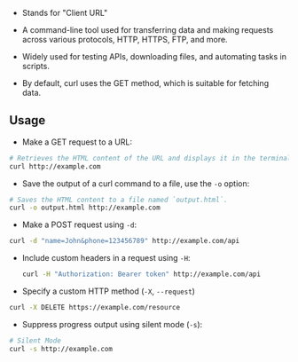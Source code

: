 - Stands for "Client URL" 
- A command-line tool used for transferring data and making requests across various protocols, HTTP, HTTPS, FTP, and more. 
- Widely used for testing APIs, downloading files, and automating tasks in scripts.

- By default, curl uses the GET method, which is suitable for fetching data.

## Usage

- Make a GET request to a URL:

```bash
# Retrieves the HTML content of the URL and displays it in the terminal. 
curl http://example.com
```

- Save the output of a curl command to a file, use the `-o` option:

```bash
# Saves the HTML content to a file named `output.html`.
curl -o output.html http://example.com
```

- Make a POST request using `-d`:

```bash
curl -d "name=John&phone=123456789" http://example.com/api
```

- Include custom headers in a request using `-H`:

  ```bash
  curl -H "Authorization: Bearer token" http://example.com/api
  ```

- Specify a custom HTTP method (`-X`, `--request`)

```bash
curl -X DELETE https://example.com/resource
```

- Suppress progress output using silent mode (`-s`):

```bash
# Silent Mode
curl -s http://example.com
```
